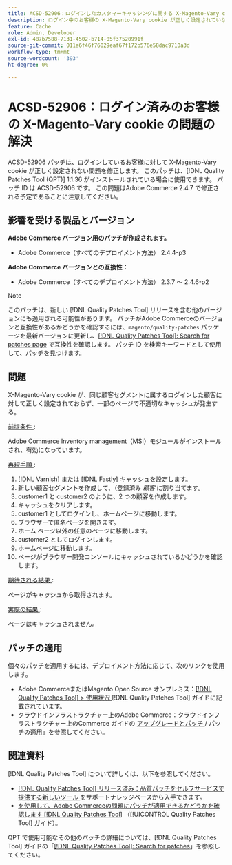 ```yaml
---
title: ACSD-52906：ログインしたカスタマーキャッシングに関する X-Magento-Vary cookie の問題の解決
description: ログイン中のお客様の X-Magento-Vary cookie が正しく設定されていないAdobe Commerceの問題を修正するには、ACSD-52906 パッチを適用してください。
feature: Cache
role: Admin, Developer
exl-id: 487b7588-7131-4502-b714-05f37520991f
source-git-commit: 011a6f46f76029eaf67f172b576e58dac9710a3d
workflow-type: tm+mt
source-wordcount: '393'
ht-degree: 0%

---
```


# ACSD-52906：ログイン済みのお客様の X-Magento-Vary cookie の問題の解決

ACSD-52906 パッチは、ログインしているお客様に対して X-Magento-Vary cookie が正しく設定されない問題を修正します。 このパッチは、[!DNL Quality Patches Tool (QPT)] 1.1.36 がインストールされている場合に使用できます。 パッチ ID は ACSD-52906 です。 この問題はAdobe Commerce 2.4.7 で修正される予定であることに注意してください。

## 影響を受ける製品とバージョン

**Adobe Commerce バージョン用のパッチが作成されます。**

* Adobe Commerce（すべてのデプロイメント方法） 2.4.4-p3

**Adobe Commerce バージョンとの互換性：**

* Adobe Commerce（すべてのデプロイメント方法） 2.3.7 ～ 2.4.6-p2

>[!NOTE]
>
>このパッチは、新しい [!DNL Quality Patches Tool] リリースを含む他のバージョンにも適用される可能性があります。 パッチがAdobe Commerceのバージョンと互換性があるかどうかを確認するには、`magento/quality-patches` パッケージを最新バージョンに更新し、[[!DNL Quality Patches Tool]: Search for patches page](https://experienceleague.adobe.com/tools/commerce-quality-patches/index.html) で互換性を確認します。 パッチ ID を検索キーワードとして使用して、パッチを見つけます。

## 問題

X-Magento-Vary cookie が、同じ顧客セグメントに属するログインした顧客に対して正しく設定されておらず、一部のページで不適切なキャッシュが発生する。

<u> 前提条件 </u>:

Adobe Commerce Inventory management（MSI）モジュールがインストールされ、有効になっています。

<u> 再現手順 </u>:

1. [!DNL Varnish] または [!DNL Fastly] キャッシュを設定します。
1. 新しい顧客セグメントを作成して、（登録済み *顧客* に割り当てます。
1. customer1 と customer2 のように、2 つの顧客を作成します。
1. キャッシュをクリアします。
1. customer1 としてログインし、ホームページに移動します。
1. ブラウザーで匿名ページを開きます。
1. ホーム ページ以外の任意のページに移動します。
1. customer2 としてログインします。
1. ホームページに移動します。
1. ページがブラウザー開発コンソールにキャッシュされているかどうかを確認します。

<u> 期待される結果 </u>:

ページがキャッシュから取得されます。

<u> 実際の結果 </u>:

ページはキャッシュされません。

## パッチの適用

個々のパッチを適用するには、デプロイメント方法に応じて、次のリンクを使用します。

* Adobe CommerceまたはMagento Open Source オンプレミス：[[!DNL Quality Patches Tool] > 使用状況 ](/help/tools/quality-patches-tool/usage.md)[!DNL Quality Patches Tool] ガイドに記載されています。
* クラウドインフラストラクチャー上のAdobe Commerce：クラウドインフラストラクチャー上のCommerce ガイドの [ アップグレードとパッチ ](https://experienceleague.adobe.com/docs/commerce-cloud-service/user-guide/develop/upgrade/apply-patches.html)/ パッチの適用」を参照してください。

## 関連資料

[!DNL Quality Patches Tool] について詳しくは、以下を参照してください。

* [[!DNL Quality Patches Tool]  リリース済み：品質パッチをセルフサービスで提供する新しいツール ](https://experienceleague.adobe.com/en/docs/commerce-operations/tools/quality-patches-tool/quality-patches-tool-to-self-serve-quality-patches) をサポートナレッジベースから入手できます。
* [ を使用して、Adobe Commerceの問題にパッチが適用できるかどうかを確認します  [!DNL Quality Patches Tool]](/help/tools/quality-patches-tool/patches-available-in-qpt/check-patch-for-magento-issue-with-magento-quality-patches.md) （[!UICONTROL Quality Patches Tool] ガイド）。


QPT で使用可能なその他のパッチの詳細については、[!DNL Quality Patches Tool] ガイドの「[[!DNL Quality Patches Tool]: Search for patches](https://experienceleague.adobe.com/tools/commerce-quality-patches/index.html)」を参照してください。
